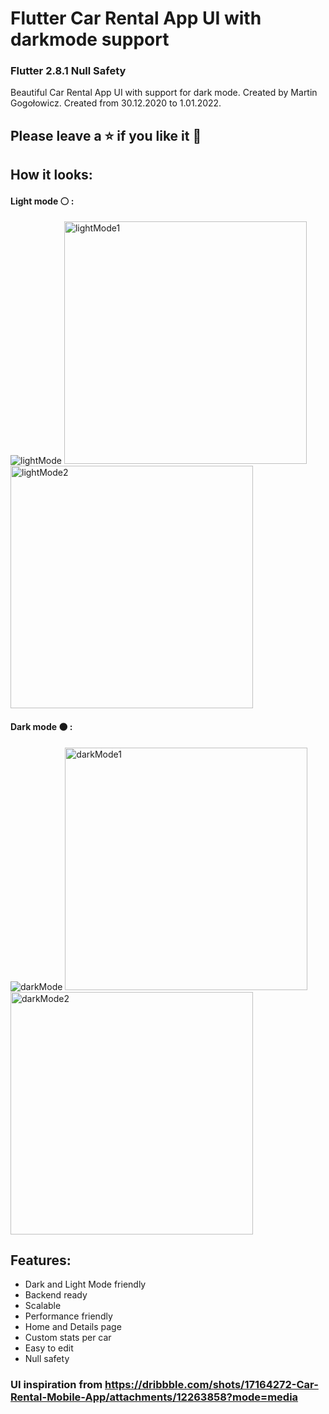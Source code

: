 # Flutter Car Rental App UI with darkmode support
### Flutter 2.8.1 Null Safety
Beautiful Car Rental App UI with support for dark mode. Created by Martin Gogołowicz. Created from 30.12.2020 to 1.01.2022.
## Please leave a ⭐ if you like it 💙
## How it looks:
#### Light mode ⚪ :
![lightMode](https://user-images.githubusercontent.com/81767518/147861746-447f2c10-bf73-4b4c-91b0-77ed7d82dc9d.gif)
<img width="388" alt="lightMode1" src="https://user-images.githubusercontent.com/81767518/147861749-e9d725ac-2f03-4dba-a9ba-5b259d682994.png">
<img width="388" alt="lightMode2" src="https://user-images.githubusercontent.com/81767518/147861751-fa4d251f-1038-496e-a396-384f6670fc94.png">


#### Dark mode ⚫ :
![darkMode](https://user-images.githubusercontent.com/81767518/147861743-ce238de0-b46e-4835-9dd1-8d9e4cb26476.gif)
<img width="388" alt="darkMode1" src="https://user-images.githubusercontent.com/81767518/147861755-4fac134a-84f3-49e0-8631-d9d2601c6bc1.png">
<img width="388" alt="darkMode2" src="https://user-images.githubusercontent.com/81767518/147861757-d99502db-82a3-49a6-ba80-cecdc9b2c98f.png">




## Features:
- Dark and Light Mode friendly
- Backend ready
- Scalable
- Performance friendly
- Home and Details page
- Custom stats per car
- Easy to edit
- Null safety

### UI inspiration from https://dribbble.com/shots/17164272-Car-Rental-Mobile-App/attachments/12263858?mode=media

